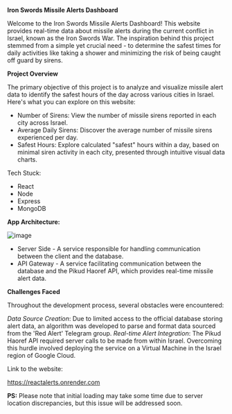 **Iron Swords Missile Alerts Dashboard**

Welcome to the Iron Swords Missile Alerts Dashboard! This website provides real-time data about missile alerts during the current conflict in Israel, known as the Iron Swords War. The inspiration behind this project stemmed from a simple yet crucial need - to determine the safest times for daily activities like taking a shower and minimizing the risk of being caught off guard by sirens.

**Project Overview**

The primary objective of this project is to analyze and visualize missile alert data to identify the safest hours of the day across various cities in Israel. Here's what you can explore on this website:

- Number of Sirens: View the number of missile sirens reported in each city across Israel.
- Average Daily Sirens: Discover the average number of missile sirens experienced per day.
- Safest Hours: Explore calculated "safest" hours within a day, based on minimal siren activity in each city, presented through intuitive visual data charts.

Tech Stuck:
- React
- Node
- Express
- MongoDB

**App Architecture:**

![image](https://github.com/Vichenchov/ReactAlerts/assets/63870370/951d6e5f-a35b-4ef2-abe8-dfeef22e459a)

- Server Side - A service responsible for handling communication between the client and the database.
- API Gateway - A service facilitating communication between the database and the Pikud Haoref API, which provides real-time missile alert data.

**Challenges Faced**

Throughout the development process, several obstacles were encountered:

_Data Source Creation_: Due to limited access to the official database storing alert data, an algorithm was developed to parse and format data sourced from the 'Red Alert' Telegram group.
_Real-time Alert Integration_: The Pikud Haoref API required server calls to be made from within Israel. Overcoming this hurdle involved deploying the service on a Virtual Machine in the Israel region of Google Cloud.


Link to the website:

https://reactalerts.onrender.com

**PS:**
Please note that initial loading may take some time due to server location discrepancies, but this issue will be addressed soon.
